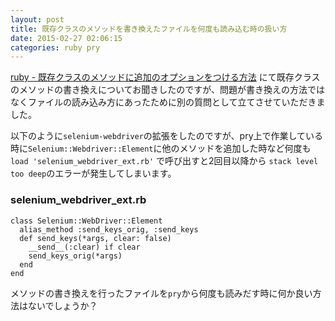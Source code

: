 ```yaml
---
layout: post
title: 既存クラスのメソッドを書き換えたファイルを何度も読み込む時の扱い方
date: 2015-02-27 02:06:15
categories: ruby pry
---
```

<p><a href="https://ja.stackoverflow.com/questions/6938/%e6%97%a2%e5%ad%98%e3%82%af%e3%83%a9%e3%82%b9%e3%81%ae%e3%83%a1%e3%82%bd%e3%83%83%e3%83%89%e3%81%ab%e8%bf%bd%e5%8a%a0%e3%81%ae%e3%82%aa%e3%83%97%e3%82%b7%e3%83%a7%e3%83%b3%e3%82%92%e3%81%a4%e3%81%91%e3%82%8b%e6%96%b9%e6%b3%95">ruby - 既存クラスのメソッドに追加のオプションをつける方法</a> にて既存クラスのメソッドの書き換えについてお聞きしたのですが、問題が書き換えの方法ではなくファイルの読み込み方にあったために別の質問として立てさせていただきました。</p>

<p>以下のように<code>selenium-webdriver</code>の拡張をしたのですが、pry上で作業している時に<code>Selenium::Webdriver::Element</code>に他のメソッドを追加した時など何度も<code>load 'selenium_webdriver_ext.rb'</code> で呼び出すと2回目以降から <code>stack level too deep</code>のエラーが発生してしまいます。</p>

<h3>selenium_webdriver_ext.rb</h3>

```
class Selenium::WebDriver::Element
  alias_method :send_keys_orig, :send_keys  
  def send_keys(*args, clear: false)
    __send__(:clear) if clear
    send_keys_orig(*args)
  end
end
```

<p>メソッドの書き換えを行ったファイルを<code>pry</code>から何度も読みだす時に何か良い方法はないでしょうか？</p>
